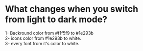 # What changes when you switch from light to dark mode?
1- Backround color from #f1f5f9 to #1e293b <br>
2- icons color from #1e293b  to white.<br>
3- every font from it's color to white.
